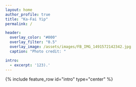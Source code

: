 ```yaml
---
layout: home
author_profile: true
title: "Ka-Fai Yip"
permalink: /

header:
  overlay_color: "#000"
  overlay_filter: "0.5"
  overlay_image: /assets/images/FB_IMG_1491572142342.jpg
  caption: "Photo credit: "

intro: 
  - excerpt: '123).'
---
```


{% include feature_row id="intro" type="center" %}

